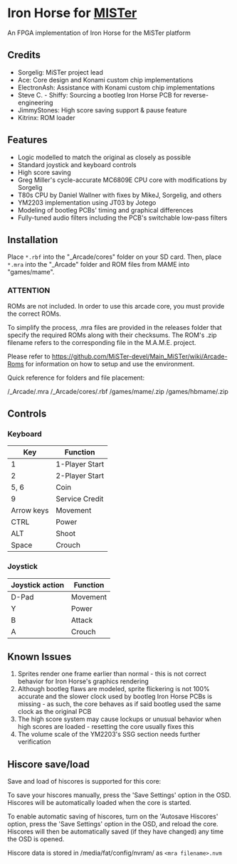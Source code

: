 # Iron Horse for [MISTer](https://github.com/MiSTer-devel/Main_MiSTer/wiki)
An FPGA implementation of Iron Horse for the MiSTer platform

## Credits
- Sorgelig: MiSTer project lead
- Ace: Core design and Konami custom chip implementations
- ElectronAsh: Assistance with Konami custom chip implementations
- Steve C. - Shiffy: Sourcing a bootleg Iron Horse PCB for reverse-engineering
- JimmyStones: High score saving support & pause feature
- Kitrinx: ROM loader

## Features
- Logic modelled to match the original as closely as possible
- Standard joystick and keyboard controls
- High score saving
- Greg Miller's cycle-accurate MC6809E CPU core with modifications by Sorgelig
- T80s CPU by Daniel Wallner with fixes by MikeJ, Sorgelig, and others
- YM2203 implementation using JT03 by Jotego
- Modeling of bootleg PCBs' timing and graphical differences
- Fully-tuned audio filters including the PCB's switchable low-pass filters

## Installation
Place `*.rbf` into the "_Arcade/cores" folder on your SD card.  Then, place `*.mra` into the "_Arcade" folder and ROM files from MAME into "games/mame".

### ****ATTENTION****
ROMs are not included. In order to use this arcade core, you must provide the correct ROMs.

To simplify the process, .mra files are provided in the releases folder that specify the required ROMs along with their checksums.  The ROM's .zip filename refers to the corresponding file in the M.A.M.E. project.

Please refer to https://github.com/MiSTer-devel/Main_MiSTer/wiki/Arcade-Roms for information on how to setup and use the environment.

Quick reference for folders and file placement:

/_Arcade/<game name>.mra
/_Arcade/cores/<game rbf>.rbf
/games/mame/<mame rom>.zip
/games/hbmame/<hbmame rom>.zip

## Controls
### Keyboard
| Key | Function |
| --- | --- |
| 1 | 1-Player Start |
| 2 | 2-Player Start |
| 5, 6 | Coin |
| 9 | Service Credit |
| Arrow keys | Movement |
| CTRL | Power |
| ALT | Shoot |
| Space | Crouch |

### Joystick
| Joystick action | Function |
| --- | --- |
| D-Pad | Movement |
| Y | Power |
| B | Attack |
| A | Crouch |

## Known Issues
1) Sprites render one frame earlier than normal - this is not correct behavior for Iron Horse's graphics rendering
2) Although bootleg flaws are modeled, sprite flickering is not 100% accurate and the slower clock used by bootleg Iron Horse PCBs is missing - as such, the core behaves as if said bootleg used the same clock as the original PCB
3) The high score system may cause lockups or unusual behavior when high scores are loaded - resetting the core usually fixes this
4) The volume scale of the YM2203's SSG section needs further verification

## Hiscore save/load

Save and load of hiscores is supported for this core:

To save your hiscores manually, press the 'Save Settings' option in the OSD.  Hiscores will be automatically loaded when the core is started.

To enable automatic saving of hiscores, turn on the 'Autosave Hiscores' option, press the 'Save Settings' option in the OSD, and reload the core.  Hiscores will then be automatically saved (if they have changed) any time the OSD is opened.

Hiscore data is stored in /media/fat/config/nvram/ as ```<mra filename>.nvm```
